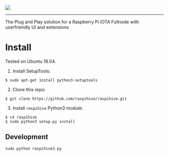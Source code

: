    ![](/assets/Logo/TheHive.png)

---

The Plug and Play solution for a Raspberry Pi IOTA Fullnode with userfriendly UI and extensions



# Install

Tested on Ubuntu 18.04.

1. Install SetupTools:

```
$ sudo apt-get install python3-setuptools
```

2. Clone this repo:
```
$ git clone https://github.com/raspihive/raspihive.git
```

3. Install `raspihive` Python3 module:
```
$ cd raspihive
$ sudo python3 setup.py install
```

## Development

`sudo python raspihive3.py`
